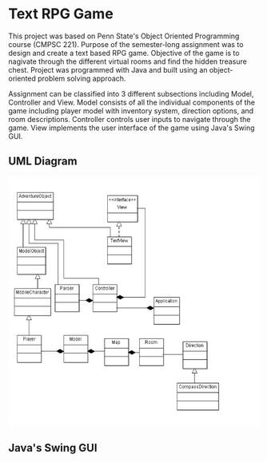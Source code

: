 # Text RPG Game
This project was based on Penn State's Object Oriented Programming course (CMPSC 221). Purpose of the semester-long assignment was to design and create a text based RPG game. Objective of the game is to nagivate through the different virtual rooms and find the hidden treasure chest. Project was programmed with Java and built using an object-oriented problem solving approach. 

Assignment can be classified into 3 different subsections including Model, Controller and View. Model consists of all the individual components of the game including player model with inventory system, direction options, and room descriptions. Controller controls user inputs to navigate through the game. View implements the user interface of the game using Java's Swing GUI. 

## UML Diagram
<p align="center">
  <img width="600" height="500" src="https://github.com/stevens34400/Text_RPG_Game/blob/master/images/UML_design.png">
</p>

## Java's Swing GUI
